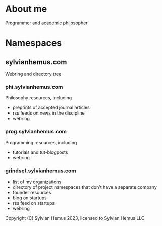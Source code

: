 # About me
Programmer and academic philosopher
# Namespaces
## sylvianhemus.com
 Webring and directory tree
### phi.sylvianhemus.com
Philosophy resources, including 
 - preprints of accepted journal articles
 - rss feeds on news in the discipline
 - webring
### prog.sylvianhemus.com
 Programming resources, including
 - tutorials and tut-blogposts
 - webring
### grindset.sylvianhemus.com
 - list of my organizations
 - directory of project namespaces that don't have a separate company
 - founder resources
 - blog on startups
 - rss feed on startups
 - webring


Copyright (C) Sylvian Hemus 2023, licensed to Sylvian Hemus LLC
